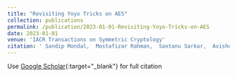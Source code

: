 ```yaml
---
title: "Revisiting Yoyo Tricks on AES"
collection: publications
permalink: /publication/2023-01-01-Revisiting-Yoyo-Tricks-on-AES
date: 2023-01-01
venue: 'IACR Transactions on Symmetric Cryptology'
citation: ' Sandip Mondal,  Mostafizar Rahman,  Santanu Sarkar,  Avishek Adhikari, &quot;Revisiting Yoyo Tricks on AES.&quot; IACR Transactions on Symmetric Cryptology, 2023.'
---
```

Use [Google Scholar](https://scholar.google.com/scholar?q=Revisiting+Yoyo+Tricks+on+AES){:target="_blank"} for full citation